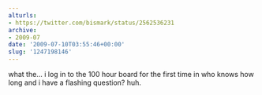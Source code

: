 ```yaml
---
alturls:
- https://twitter.com/bismark/status/2562536231
archive:
- 2009-07
date: '2009-07-10T03:55:46+00:00'
slug: '1247198146'
---
```


what the... i log in to the 100 hour board for the first time in who knows how long and i have a flashing question? huh.

